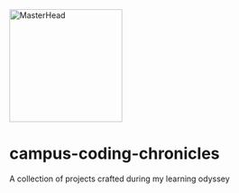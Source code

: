 <img src="https://old.disruptafrica.com/wp-content/uploads/2015/09/wethinkcode.png" alt="MasterHead" height="200">

# campus-coding-chronicles
A collection of projects crafted during my learning odyssey
